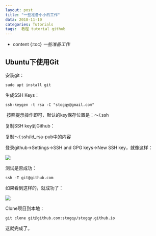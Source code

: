 ```yaml
---
layout: post
title: "一些准备小小的工作"
data: 2018-11-10
categories: Tutorials
tags:  教程 tutorial github
---
```

* content
{:toc}
*一些准备工作*

## Ubuntu下使用Git

安装git：

`sudo apt install git`

生成SSH Keys：

`ssh-keygen -t rsa -C "stogqy@gmail.com"`

​	按照提示操作即可，默认的key保存位置是：～/.ssh

复制SSH key到Github：

复制～/.ssh/id_rsa-pub中的内容

登录github->Settings->SSH and GPG keys->New SSH key，就像这样：

![](https://raw.githubusercontent.com/stogqy/stogqy.github.io/master/_posts/Pics/20181110/1.png)

测试是否成功：

`ssh -T git@github.com`

如果看到这样的，就成功了：

![](https://github.com/stogqy/stogqy.github.io/blob/master/_posts/Pics/20181110/2.png)

Clone项目到本地：

`git clone git@github.com:stogqy/stogqy.github.io`

这就完成了。


